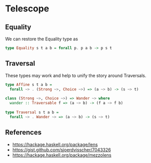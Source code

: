
# Telescope

## Equality

We can restore the Equality type as

```haskell
type Equality s t a b = forall p. p a b -> p s t
```

## Traversal

These types may work and help to unify the story around Traversals.

```haskell
type Affine s t a b = 
  forall ~> . (Strong ~>, Choice ~>) => (a ~> b) -> (s ~> t)
  
class (Strong ~>, Choice ~>) => Wander ~> where
  wander :: Traversable f => (a ~> b) -> (f a ~> f b)
  
type Traversal s t a b =
  forall ~> . Wander ~> => (a ~> b) -> (s ~> t)
```

## References

- https://hackage.haskell.org/package/lens
- https://gist.github.com/sjoerdvisscher/7043326
- https://hackage.haskell.org/package/mezzolens
